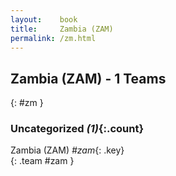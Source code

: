```yaml
---
layout:    book
title:     Zambia (ZAM)
permalink: /zm.html
---
```


## Zambia (ZAM) - 1 Teams
{: #zm }









### Uncategorized _(1)_{:.count}

Zambia  (ZAM)  _#zam_{: .key} <br>
{: .team #zam }


 
